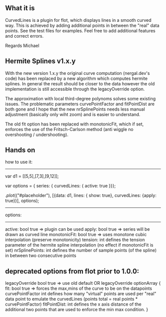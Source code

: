 ## What it is ##

CurvedLines is a plugin for flot, which displays lines in a smooth curved way. This is achieved by adding additional points in between the "real" data points. See the test files for examples.
Feel free to add additional features and correct errors.

Regards Michael


## Hermite Splines v1.x.y ##

With the new version 1.x.y the original curve computation (nergal.dev's code) has been replaced by a new algorithm which computes hermite splines.
In general the result should be closer to the data however the old implementation is still accessible through the legacyOverride option.

The approximation with local third-degree polynoms solves some existing issues. The problematic parameters curvePointFactor and fitPointDist are both gone
and I hope that the new nrSplinePoints needs less manual adjustment (basically only wiht zoom) and is easier to understand.

The old fit option has been replaced with monotonicFit, which if set, enforces the use of the Fritsch-Carlson method (anti wiggle no overshooting / undershooting).
 
## Hands on ##

 how to use it:
 ____________________________________________________

 var d1 = [[5,5],[7,3],[9,12]];

 var options = { series: { curvedLines: {  active: true }}};

 $.plot($("#placeholder"), [{data: d1, lines: { show: true}, curvedLines: {apply: true}}], options);

 _____________________________________________________

 options:
 _____________________________________________________

 active:           bool true => plugin can be used
 apply:            bool true => series will be drawn as curved line
 monotonicFit:	    bool true => uses monotone cubic interpolation (preserve monotonicity)
 tension:          int          defines the tension parameter of the hermite spline interpolation (no effect if monotonicFit is set)
 nrSplinePoints:   int 			      defines the number of sample points (of the spline) in between two consecutive points

 deprecated options from flot prior to 1.0.0:
 ------------------------------------------------
 legacyOverride	   bool true => use old default
    OR
 legacyOverride    optionArray
 {
 	 fit: 	             bool true => forces the max,mins of the curve to be on the datapoints
 	 curvePointFactor	  int  		      defines how many "virtual" points are used per "real" data point to
 	                									        emulate the curvedLines (points total = real points * curvePointFactor)
  	fitPointDist: 	    int       	 	defines the x axis distance of the additional two points that are used
  						   		   	                  to enforce the min max condition.
  }
